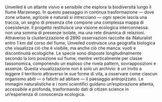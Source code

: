 Unveiled è un atlante visivo e sensibile che esplora la biodiversità lungo il fiume Marzenego. In questo paesaggio in continua trasformazione — dove zone urbane, agricole e naturali si intrecciano — ogni specie lascia una traccia, un segno di presenza che compone una complessa mappa di coesistenze. Il progetto restituisce una visione ecologica interconnessa: non una somma di presenze isolate, ma una rete dinamica di relazioni.
Attraverso la clusterizzazione di 2890 osservazioni raccolte da iNaturalist entro 1 km dal corso del fiume, Unveiled costruisce una geografia biologica che visualizza ciò che è visibile, ma anche ciò che manca: vuoti e discontinuità ecologiche. Le specie sono disposte longitudinalmente secondo la loro posizione sul fiume, mentre verticalmente per classe tassonomica, componendo un esploso che rivela pattern, sovrapposizioni e assenze.
Questa visualizzazione non è solo un archivio: è un invito a leggere il territorio attraverso le sue forme di vita, a osservare come ciascun organismo abiti — o fatichi ad abitare — il paesaggio antropizzato. Le immagini naturalistiche e i nomi scientifici guidano un’esplorazione attenta, accessibile e profonda, trasformando dati di citizen science in un’esperienza di conoscenza ecologica.


